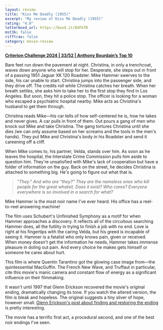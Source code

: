 ```yaml
---
layout: review
title: "Kiss Me Deadly (1955)"
excerpt: "My review of Kiss Me Deadly (1955)"
rating: "4.0"
letterboxd_url: https://boxd.it/8XFkTR
mst3k: false
rifftrax: false
category: movie-review
---
```


<b><a href="https://boxd.it/qWjuA/detail" target="_blank" rel="noopener">Criterion Challenge 2024 | 33/52 | Anthony Bourdain’s Top 10</a></b>

Bare feet run down the pavement at night. Christina, in only a trenchcoat, waves down anyone who will stop for her. Desperate, she steps out in front of a passing 1951 Jaguar XK 120 Roadster. Mike Hammer swerves to the side, his car unable to start. Christina jumps into the passenger side, and they drive off. The credits roll while Christina catches her breath. When her breath settles, she asks him to take her to the first stop they find in Los Angeles. But soon, they hit a police stop. The officer is looking for a woman who escaped a psychiatric hospital nearby. Mike acts as Christina's husband to get them through.

Christina reads Mike—his car tells of how self-centered he is, how he takes and never gives. A car pulls in front of them. Out pours a gang of men who knock out Mike and take Christina. The gang tortures Christina until she dies (we can only assume based on her screams and the tools in the men's hands). They put Mike and Christina's body in his Roadster and send it careening off a cliff.

When Mike comes to, his partner, Velda, stands over him. As soon as he leaves the hospital, the Interstate Crime Commission pulls him aside to question him. They're unsatisfied with Mike's lack of cooperation but have a folder of information on the guy. Back on the street, he decides Christina is attached to something big. He's going to figure out what that is.

<blockquote><i>"They." And who are "they?" They are the nameless ones who kill people for the great whatsit. Does it exist? Who cares? Everyone everywhere is so involved in a search for what?</i></blockquote>

Mike Hammer is the most noir name I've ever heard. His office has a reel-to-reel answering machine!

The film uses Schubert's Unfinished Symphony as a motif for when Hammer approaches a discovery. It reflects all of the circuitous searching Hammer does, all the futility in trying to finish a job with no end. Love is right at his fingertips with the caring Velda, but his greed is incapable of seeing it. Hammer is a fatalist who only knows pain, given or received. When money doesn't get the information he needs, Hammer takes immense pleasure in doling out pain. And every choice he makes gets himself or someone he cares about hurt.

This film is where Quentin Tarantino got the glowing case image from—the quintessential MacGuffin. The French New Wave, and Truffaut in particular, cite this movie's manic camera and constant flow of energy as a significant influence on their filmmaking.

It wasn't until 1997 that Glenn Erickson recovered the movie's original ending, dramatically changing its tone. If you watch the altered version, the film is bleak and hopeless. The original suggests a tiny sliver of hope, however small. <a href="https://web.archive.org/web/20071010115722/http://www.imagesjournal.com/issue03/features/kmd1.htm">Glenn Erickson's post about finding and restoring the ending</a> is pretty interesting.

The movie has a terrific first act, a procedural second, and one of the best noir endings I've seen.
